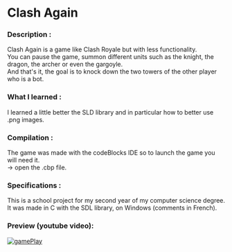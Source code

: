 # Clash Again  
  
### Description :   
Clash Again is a game like Clash Royale but with less functionality.  
You can pause the game, summon different units such as the knight, the dragon, the archer or even the gargoyle.  
And that's it, the goal is to knock down the two towers of the other player who is a bot.  
  
### What I learned : 
I learned a little better the SLD library and in particular how to better use .png images.  
  
### Compilation :  
The game was made with the codeBlocks IDE so to launch the game you will need it.  
-> open the .cbp file.  
  
### Specifications :  
This is a school project for my second year of my computer science degree.  
It was made in C with the SDL library, on Windows (comments in French).  
  
### Preview (youtube video):  
[![gamePlay](https://img.youtube.com/vi/0G5mg9jkth0/0.jpg)](https://www.youtube.com/watch?v=0G5mg9jkth0&ab_channel=L%C3%A9oH) 
